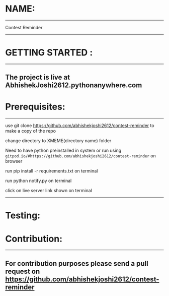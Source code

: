 # NAME:
----
Contest Reminder

----
# GETTING STARTED :

----
The project is live at AbhishekJoshi2612.pythonanywhere.com 
----


# Prerequisites:
----
use git clone https://github.com/abhishekjoshi2612/contest-reminder to make a copy of the repo 


 change directory to XMEME(directory name) folder

 Need to have python preinstalled in system or run using `gitpod.io/#https://github.com/abhishekjoshi2612/contest-reminder` on browser

run pip install -r requirements.txt on terminal

run python notify.py on terminal

click on live server link shown on terminal

----
 
 
 
 
# Testing:

 
 
# Contribution:
----
For contribution purposes please send a pull request on https://github.com/abhishekjoshi2612/contest-reminder
----

